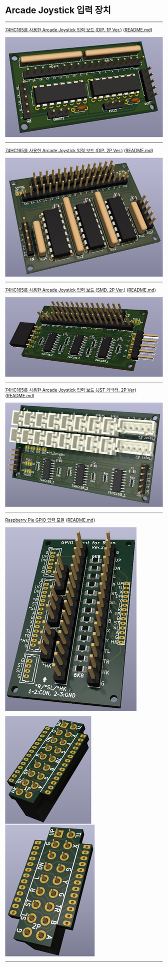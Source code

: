 # Arcade Joystick 입력 장치

---

[74HC165를 사용한 Arcade Joystick 입력 보드 (DIP. 1P Ver.)](joystick_74hc165_input_1p/)
([README.md](joystick_74hc165_input_1p/README.md))

![joystick-input (DIP Ver.)](joystick_74hc165_input_1p/images/sample_01.jpg)

---

[74HC165를 사용한 Arcade Joystick 입력 보드 (DIP. 2P Ver.)](joystick_74hc165_input/)
([README.md](joystick_74hc165_input/README.md))

![joystick-input (DIP Ver.)](joystick_74hc165_input/images/sample_01.jpg)

---

[74HC165를 사용한 Arcade Joystick 입력 보드 (SMD. 2P Ver.)](joystick_74hc165_input_smd/)
([README.md](joystick_74hc165_input_smd/README.md))

![joystick-input (SMD Ver.)](joystick_74hc165_input_smd/images/sample_01.jpg)

---

[74HC165를 사용한 Arcade Joystick 입력 보드 (JST 커넥터. 2P Ver)](joystick_74hc165_input_jst/)
([README.md](joystick_74hc165_input_jst/README.md))

![joystick-input (JST Ver.)](joystick_74hc165_input_jst/images/sample_01.jpg)

---

[Raspberry Pie GPIO 입력 모듈](joystick_gpio_input/)
([README.md](joystick_gpio_input/README.md))

![joystick_gpio_input (main part)](joystick_gpio_input/joystick_gpio_input_main_part/images/joystick_gpio_input_main_part_sample_image_1.jpg)

![joystick_gpio_input (1p part)](joystick_gpio_input/joystick_gpio_input_1p_rasp_part/images/joystick_gpio_input_1p_rasp_part_sample_image_1.jpg)
![joystick_gpio_input (2p part)](joystick_gpio_input/joystick_gpio_input_2p_rasp_part/images/joystick_gpio_input_2p_rasp_part_sample_image_1.jpg)

---
